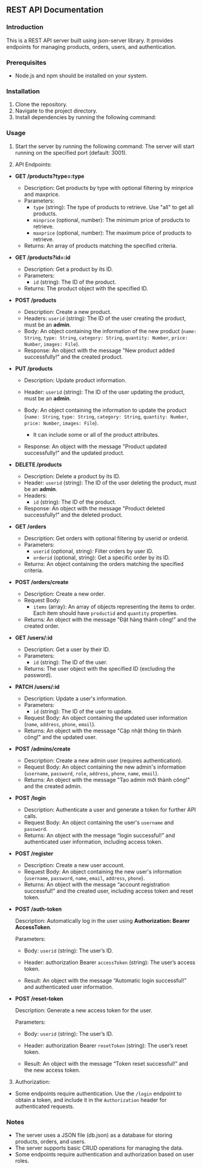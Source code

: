 ## REST API Documentation

### Introduction

This is a REST API server built using json-server library. It provides endpoints for managing products, orders, users, and authentication.

### Prerequisites

- Node.js and npm should be installed on your system.

### Installation

1. Clone the repository.
2. Navigate to the project directory.
3. Install dependencies by running the following command:

### Usage

1. Start the server by running the following command:
   The server will start running on the specified port (default: 3001).

2. API Endpoints:

- **GET /products?type=:type**

  - Description: Get products by type with optional filtering by minprice and maxprice.
  - Parameters:
    - `type` (string): The type of products to retrieve. Use "all" to get all products.
    - `minprice` (optional, number): The minimum price of products to retrieve.
    - `maxprice` (optional, number): The maximum price of products to retrieve.
  - Returns: An array of products matching the specified criteria.

- **GET /products?id=:id**

  - Description: Get a product by its ID.
  - Parameters:
    - `id` (string): The ID of the product.
  - Returns: The product object with the specified ID.

- **POST /products**

  - Description: Create a new product.
  - Headers:
    `userid` (string): The ID of the user creating the product, must be an **admin**.
  - Body: An object containing the information of the new product (`name: String`, `type: String`, `category: String`, `quantity: Number`, `price: Number`, `images: File`).
  - Response: An object with the message "New product added successfully!" and the created product.

- **PUT /products**

  - Description: Update product information.
  - Header:
    `userid` (string): The ID of the user updating the product, must be an **admin**.
  - Body: An object containing the information to update the product (`name: String`, `type: String`, `category: String`, `quantity: Number`, `price: Number`, `images: File`).

    - It can include some or all of the product attributes.

  - Response: An object with the message "Product updated successfully!" and the updated product.

- **DELETE /products**

  - Description: Delete a product by its ID.
  - Header:
    `userid` (string): The ID of the user deleting the product, must be an **admin**.
  - Headers:
    - `id` (string): The ID of the product.
  - Response: An object with the message "Product deleted successfully!" and the deleted product.

- **GET /orders**

  - Description: Get orders with optional filtering by userid or orderid.
  - Parameters:
    - `userid` (optional, string): Filter orders by user ID.
    - `orderid` (optional, string): Get a specific order by its ID.
  - Returns: An object containing the orders matching the specified criteria.

- **POST /orders/create**

  - Description: Create a new order.
  - Request Body:
    - `items` (array): An array of objects representing the items to order. Each item should have `productid` and `quantity` properties.
  - Returns: An object with the message "Đặt hàng thành công!" and the created order.

- **GET /users/:id**

  - Description: Get a user by their ID.
  - Parameters:
    - `id` (string): The ID of the user.
  - Returns: The user object with the specified ID (excluding the password).

- **PATCH /users/:id**

  - Description: Update a user's information.
  - Parameters:
    - `id` (string): The ID of the user to update.
  - Request Body: An object containing the updated user information (`name`, `address`, `phone`, `email`).
  - Returns: An object with the message "Cập nhật thông tin thành công!" and the updated user.

- **POST /admins/create**

  - Description: Create a new admin user (requires authentication).
  - Request Body: An object containing the new admin's information (`username`, `password`, `role`, `address`, `phone`, `name`, `email`).
  - Returns: An object with the message "Tạo admin mới thành công!" and the created admin.

- **POST /login**

  - Description: Authenticate a user and generate a token for further API calls.
  - Request Body: An object containing the user's `username` and `password`.
  - Returns: An object with the message “login successful!” and authenticated user information, including access token.

- **POST /register**

  - Description: Create a new user account.
  - Request Body: An object containing the new user's information (`username`, `password`, `name`, `email`, `address`, `phone`).
  - Returns: An object with the message “account registration successful!” and the created user, including access token and reset token.

- **POST /auth-token**

  Description: Automatically log in the user using **Authorization: Bearer AccessToken**.

  Parameters:

  - Body:
    `userid` (string): The user’s ID.
  - Header: authorization Bearer
    `accessToken` (string): The user’s access token.

  - Result: An object with the message “Automatic login successful!” and authenticated user information.

- **POST /reset-token**

  Description: Generate a new access token for the user.

  Parameters:

  - Body:
    `userid` (string): The user’s ID.

  - Header: authorization Bearer
    `resetToken` (string): The user’s reset token.

  - Result: An object with the message “Token reset successful!” and the new access token.

3. Authorization:

- Some endpoints require authentication. Use the `/login` endpoint to obtain a token, and include it in the `Authorization` header for authenticated requests.

### Notes

- The server uses a JSON file (db.json) as a database for storing products, orders, and users.
- The server supports basic CRUD operations for managing the data.
- Some endpoints require authentication and authorization based on user roles.
